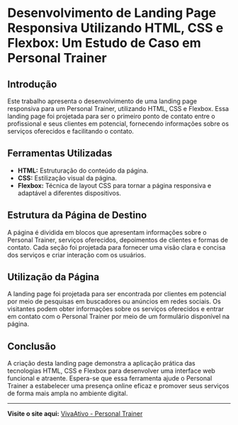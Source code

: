 # Desenvolvimento de Landing Page Responsiva Utilizando HTML, CSS e Flexbox: Um Estudo de Caso em Personal Trainer

## Introdução

Este trabalho apresenta o desenvolvimento de uma landing page responsiva para um Personal Trainer, utilizando HTML, CSS e Flexbox. Essa landing page foi projetada para ser o primeiro ponto de contato entre o profissional e seus clientes em potencial, fornecendo informações sobre os serviços oferecidos e facilitando o contato.

## Ferramentas Utilizadas

- **HTML:** Estruturação do conteúdo da página.
- **CSS:** Estilização visual da página.
- **Flexbox:** Técnica de layout CSS para tornar a página responsiva e adaptável a diferentes dispositivos.

## Estrutura da Página de Destino

A página é dividida em blocos que apresentam informações sobre o Personal Trainer, serviços oferecidos, depoimentos de clientes e formas de contato. Cada seção foi projetada para fornecer uma visão clara e concisa dos serviços e criar interação com os usuários.

## Utilização da Página

A landing page foi projetada para ser encontrada por clientes em potencial por meio de pesquisas em buscadores ou anúncios em redes sociais. Os visitantes podem obter informações sobre os serviços oferecidos e entrar em contato com o Personal Trainer por meio de um formulário disponível na página.

## Conclusão

A criação desta landing page demonstra a aplicação prática das tecnologias HTML, CSS e Flexbox para desenvolver uma interface web funcional e atraente. Espera-se que essa ferramenta ajude o Personal Trainer a estabelecer uma presença online eficaz e promover seus serviços de forma mais ampla no ambiente digital.

---

**Visite o site aqui:** [VivaAtivo - Personal Trainer](https://vivaativo.netlify.app/)
